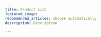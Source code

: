 ```yaml
---
title: Product List
featured_image: 
recommended_articles: choose automatically
description: Description

---
```

